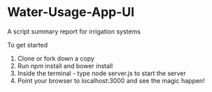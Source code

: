 # Water-Usage-App-UI
A script summary report for irrigation systems

To get started
1) Clone or fork down a copy
2) Run npm install and bower install
3) Inside the terminal - type node server.js to start the server
4) Point your browser to localhost:3000 and see the magic happen!
